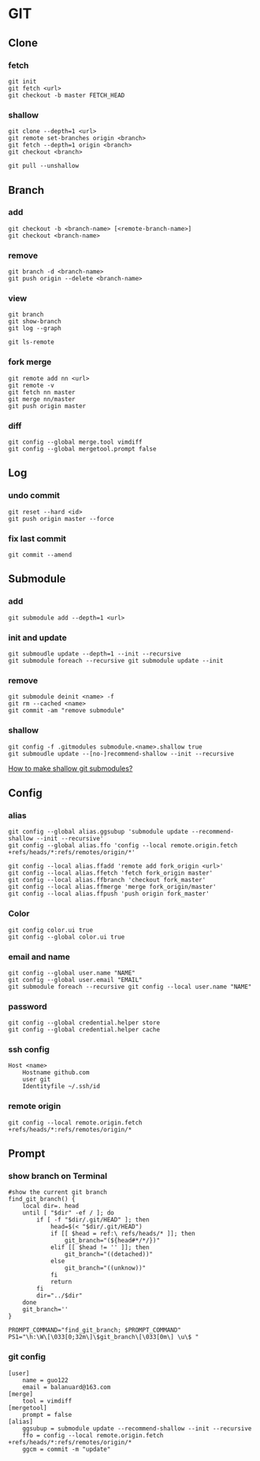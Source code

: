 
# GIT 

## Clone

### fetch

```
git init
git fetch <url>
git checkout -b master FETCH_HEAD
```

### shallow

```
git clone --depth=1 <url>
git remote set-branches origin <branch>
git fetch --depth=1 origin <branch>
git checkout <branch>

git pull --unshallow
```

## Branch

### add

```
git checkout -b <branch-name> [<remote-branch-name>]
git checkout <branch-name>
```

### remove

```
git branch -d <branch-name>
git push origin --delete <branch-name>
```

### view

```
git branch
git show-branch
git log --graph

git ls-remote
```

### fork merge

```
git remote add nn <url>
git remote -v
git fetch nn master
git merge nn/master
git push origin master
```

### diff

```
git config --global merge.tool vimdiff
git config --global mergetool.prompt false
```

## Log

### undo commit

```
git reset --hard <id>
git push origin master --force
```

### fix last commit

```
git commit --amend
```

## Submodule

### add

```
git submodule add --depth=1 <url>
```

### init and update

```
git submoudle update --depth=1 --init --recursive
git submodule foreach --recursive git submodule update --init
```

### remove

```
git submodule deinit <name> -f
git rm --cached <name>
git commit -am "remove submodule"
```

### shallow

```
git config -f .gitmodules submodule.<name>.shallow true
git submoudle update --[no-]recommend-shallow --init --recursive
```

[How to make shallow git submodules?](https://stackoverflow.com/questions/2144406/how-to-make-shallow-git-submodules)

## Config

### alias

```
git config --global alias.ggsubup 'submodule update --recommend-shallow --init --recursive'
git config --global alias.ffo 'config --local remote.origin.fetch +refs/heads/*:refs/remotes/origin/*'
```

```
git config --local alias.ffadd 'remote add fork_origin <url>'
git config --local alias.ffetch 'fetch fork_origin master'
git config --local alias.ffbranch 'checkout fork_master'
git config --local alias.ffmerge 'merge fork_origin/master'
git config --local alias.ffpush 'push origin fork_master'
```

### Color

```
git config color.ui true
git config --global color.ui true
```

### email and name

```
git config --global user.name "NAME"
git config --global user.email "EMAIL"
git submodule foreach --recursive git config --local user.name "NAME"
```

### password

```
git config --global credential.helper store
git config --global credential.helper cache
```

### ssh config

```
Host <name>
    Hostname github.com
    user git
    Identityfile ~/.ssh/id
```

### remote origin

```
git config --local remote.origin.fetch +refs/heads/*:refs/remotes/origin/*
```

## Prompt

### show branch on Terminal

```
#show the current git branch
find_git_branch() {
    local dir=. head
    until [ "$dir" -ef / ]; do
        if [ -f "$dir/.git/HEAD" ]; then
            head=$(< "$dir/.git/HEAD")
            if [[ $head = ref:\ refs/heads/* ]]; then
                git_branch="(${head#*/*/})"
            elif [[ $head != '' ]]; then
                git_branch="((detached))"
            else
                git_branch="((unknow))"
            fi
            return
        fi
        dir="../$dir"
    done
    git_branch=''
}

PROMPT_COMMAND="find_git_branch; $PROMPT_COMMAND"
PS1="\h:\W\[\033[0;32m\]\$git_branch\[\033[0m\] \u\$ "
```

### git config

```
[user]
    name = guo122
    email = balanuard@163.com
[merge]
    tool = vimdiff
[mergetool]
    prompt = false
[alias]
    ggsubup = submodule update --recommend-shallow --init --recursive
    ffo = config --local remote.origin.fetch +refs/heads/*:refs/remotes/origin/*
	ggcm = commit -m "update"
```
